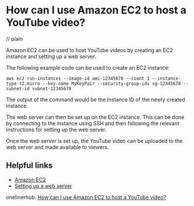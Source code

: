 # How can I use Amazon EC2 to host a YouTube video?
// plain

Amazon EC2 can be used to host YouTube videos by creating an EC2 instance and setting up a web server.

The following example code can be used to create an EC2 instance:

```
aws ec2 run-instances --image-id ami-12345678 --count 1 --instance-type t2.micro --key-name MyKeyPair --security-group-ids sg-12345678 --subnet-id subnet-12345678
```

The output of the command would be the Instance ID of the newly created instance.

The web server can then be set up on the EC2 instance. This can be done by connecting to the instance using SSH and then following the relevant instructions for setting up the web server.

Once the web server is set up, the YouTube video can be uploaded to the web server and made available to viewers.

## Helpful links
- [Amazon EC2](https://aws.amazon.com/ec2/)
- [Setting up a web server](https://www.digitalocean.com/community/tutorials/how-to-set-up-apache-virtual-hosts-on-ubuntu-16-04)

onelinerhub: [How can I use Amazon EC2 to host a YouTube video?](https://onelinerhub.com/amazon-redshift/how-can-i-use-amazon-ec--to-host-a-youtube-video)